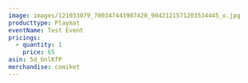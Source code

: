 ```yaml
---
image: images/121033079_700347443907428_9042121571203534445_o.jpg
producttype: Playmat
eventName: Test Event
pricings:
  - quantity: 1
    price: 65
asin: 5d_bnlKfP
merchandise: comiket
---
```

